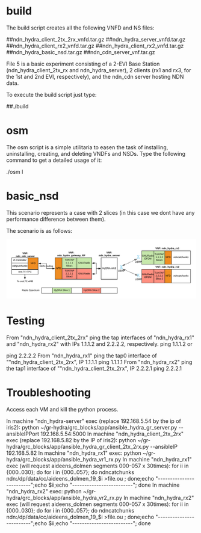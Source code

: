 <!-- TITLE: Director 5G DynamIc REsource instantiation and ConTrol for 5G content delivery netwORks -->
<!-- SUBTITLE: A quick summary of Director 5 G -->


# build 

The build script creates all the following VNFD and NS files:

##ndn_hydra_client_2tx_2rx_vnfd.tar.gz
##ndn_hydra_server_vnfd.tar.gz
##ndn_hydra_client_rx2_vnfd.tar.gz
##ndn_hydra_client_rx2_vnfd.tar.gz
##ndn_hydra_basic_nsd.tar.gz
##ndn_cdn_server_vnf.tar.gz

File 5 is a basic experiment consisting of a 2-EVI Base Station (ndn_hydra_client_2tx_rx and ndn_hydra_server), 2 clients (rx1 and rx3, for the 1st and 2nd EVI, respectively), and the ndn_cdn server hosting NDN data.

To execute the build script just type:

##./build
# osm	
	
The osm script is a simple utilitaria to easen the task of installing, uninstalling, creating, and deleting VNDFs and NSDs. Type the following command to get a detailed usage of it:

./osm l


# basic_nsd

This scenario represents a case with 2 slices (in this case we dont have any performance difference between them).

The scenario is as follows:

![Ndn Hydra Slice Ping Scheme](/uploads/director-5-g/ndn-hydra-slice-ping-scheme.png "Ndn Hydra Slice Ping Scheme")
# Testing

From "ndn_hydra_client_2tx_2rx" ping the tap interfaces of "ndn_hydra_rx1" and "ndn_hydra_rx2" with IPs 1.1.1.2 and 2.2.2.2, respectively.
ping 1.1.1.2
or

ping 2.2.2.2
From "ndn_hydra_rx1" ping the tap0 interface of ""ndn_hydra_client_2tx_2rx", IP 1.1.1.1
ping 1.1.1.1
From "ndn_hydra_rx2" ping the tap1 interface of ""ndn_hydra_client_2tx_2rx", IP 2.2.2.1
ping 2.2.2.1

# Troubleshooting
Access each VM and kill the python process.

In machine "ndn_hydra-server" exec (replace 192.168.5.54 by the ip of iris2):
python ~/gr-hydra/grc_blocks/app/ansible_hydra_gr_server.py --ansibleIPPort 192.168.5.54:5000
In machine "ndn_hydra_client_2tx_2rx" exec (replace 192.168.5.82 by the IP of iris2):
python ~/gr-hydra/grc_blocks/app/ansible_hydra_gr_client_2tx_2rx.py --ansibleIP 192.168.5.82
In machine "ndn_hydra_rx1" exec:
python ~/gr-hydra/grc_blocks/app/ansible_hydra_vr1_rx.py
In machine "ndn_hydra_rx1" exec (will request aideens_dolmen segments 000-057 x 30times):
for ii in {000..030}; do for i in {000..057}; do ndncatchunks ndn:/dp/data/cc/aideens_dolmen_19_$i >file.ou ; done;echo "-------------------------";echo $ii;echo "-------------------------"; done
In machine "ndn_hydra_rx2" exec:
python ~/gr-hydra/grc_blocks/app/ansible_hydra_vr2_rx.py
In machine "ndn_hydra_rx2" exec (will request aideens_dolmen segments 000-057 x 30times):
for ii in {000..030}; do for i in {000..057}; do ndncatchunks ndn:/dp/data/cc/aideens_dolmen_19_$i >file.ou ; done;echo "-------------------------";echo $ii;echo "-------------------------"; done
